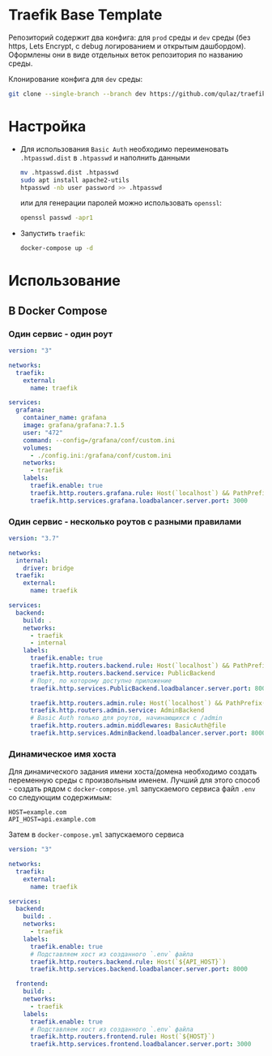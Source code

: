 # Traefik Base Template

Репозиторий содержит два конфига: для `prod` среды и `dev` среды (без https, Lets Encrypt, с debug логированием и открытым дашбордом). Оформлены они в виде отдельных веток репозитория по названию среды.

Клонирование конфига для `dev` среды:

```bash
git clone --single-branch --branch dev https://github.com/qulaz/traefik_template.git
```

# Настройка

- Для использования `Basic Auth` необходимо переименовать `.htpasswd.dist` в `.htpasswd` и наполнить данными

  ```bash
  mv .htpasswd.dist .htpasswd
  sudo apt install apache2-utils
  htpasswd -nb user password >> .htpasswd
  ```

  или для генерации паролей можно использовать `openssl`:

  ```bash
  openssl passwd -apr1
  ```

- Запустить `traefik`:

  ```bash
  docker-compose up -d
  ```

# Использование

## В Docker Compose

### Один сервис - один роут

```yaml
version: "3"

networks:
  traefik:
    external:
      name: traefik

services:
  grafana:
    container_name: grafana
    image: grafana/grafana:7.1.5
    user: "472"
    command: --config=/grafana/conf/custom.ini
    volumes:
      - ./config.ini:/grafana/conf/custom.ini
    networks:
      - traefik
    labels:
      traefik.enable: true
      traefik.http.routers.grafana.rule: Host(`localhost`) && PathPrefix(`/grafana`)
      traefik.http.services.grafana.loadbalancer.server.port: 3000
```

### Один сервис - несколько роутов с разными правилами

```yaml
version: "3.7"

networks:
  internal:
    driver: bridge
  traefik:
    external:
      name: traefik

services:
  backend:
    build: .
    networks:
      - traefik
      - internal
    labels:
      traefik.enable: true
      traefik.http.routers.backend.rule: Host(`localhost`) && PathPrefix(`/`)
      traefik.http.routers.backend.service: PublicBackend
      # Порт, по которому доступно приложение
      traefik.http.services.PublicBackend.loadbalancer.server.port: 8000

      traefik.http.routers.admin.rule: Host(`localhost`) && PathPrefix(`/admin`)
      traefik.http.routers.admin.service: AdminBackend
      # Basic Auth только для роутов, начинающихся с /admin
      traefik.http.routers.admin.middlewares: BasicAuth@file
      traefik.http.services.AdminBackend.loadbalancer.server.port: 8000
```

### Динамическое имя хоста

Для динамического задания имени хоста/домена необходимо создать переменную среды с произвольным именем. Лучший для этого способ - создать рядом с `docker-compose.yml` запускаемого сервиса файл `.env` со следующим содержимым:

```
HOST=example.com
API_HOST=api.example.com
```

Затем в `docker-compose.yml` запускаемого сервиса

```yaml
version: "3"

networks:
  traefik:
    external:
      name: traefik

services:
  backend:
    build: .
    networks:
      - traefik
    labels:
      traefik.enable: true
      # Подставляем хост из созданного `.env` файла
      traefik.http.routers.backend.rule: Host(`${API_HOST}`)
      traefik.http.services.backend.loadbalancer.server.port: 8000

  frontend:
    build: .
    networks:
      - traefik
    labels:
      traefik.enable: true
      # Подставляем хост из созданного `.env` файла
      traefik.http.routers.frontend.rule: Host(`${HOST}`)
      traefik.http.services.frontend.loadbalancer.server.port: 3000
```
